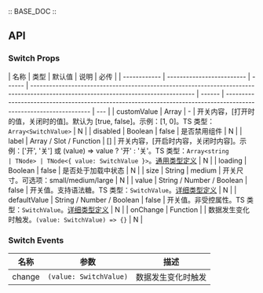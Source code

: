 :: BASE_DOC ::

## API

### Switch Props

| 名称         | 类型                      | 默认值 | 说明                                                                                                                               | 必传   |
| ------------ | ------------------------- | ------ | ---------------------------------------------------------------------------------------------------------------------------------- | ------ | ----------------------------------------------------------------------------------------------------------------- | --- |
| customValue  | Array                     | -      | 开关内容，[打开时的值，关闭时的值]。默认为 [true, false]。示例：[1, 0]。TS 类型：`Array<SwitchValue>`                              | N      |
| disabled     | Boolean                   | false  | 是否禁用组件                                                                                                                       | N      |
| label        | Array / Slot / Function   | []     | 开关内容，[开启时内容，关闭时内容]。示例：['开', '关'] 或 (value) => value ? '开' : '关'。TS 类型：`Array<string                   | TNode> | TNode<{ value: SwitchValue }>`。[通用类型定义](https://github.com/Tencent/tdesign-vue/blob/develop/src/common.ts) | N   |
| loading      | Boolean                   | false  | 是否处于加载中状态                                                                                                                 | N      |
| size         | String                    | medium | 开关尺寸。可选项：small/medium/large                                                                                               | N      |
| value        | String / Number / Boolean | false  | 开关值。支持语法糖。TS 类型：`SwitchValue`。[详细类型定义](https://github.com/Tencent/tdesign-vue/tree/develop/src/switch/type.ts) | N      |
| defaultValue | String / Number / Boolean | false  | 开关值。非受控属性。TS 类型：`SwitchValue`。[详细类型定义](https://github.com/Tencent/tdesign-vue/tree/develop/src/switch/type.ts) | N      |
| onChange     | Function                  |        | 数据发生变化时触发。`(value: SwitchValue) => {}`                                                                                   | N      |

### Switch Events

| 名称   | 参数                   | 描述               |
| ------ | ---------------------- | ------------------ |
| change | `(value: SwitchValue)` | 数据发生变化时触发 |
